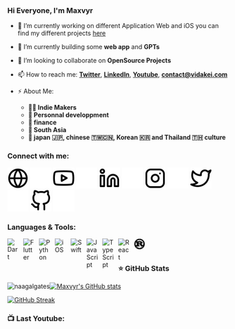 ### Hi Everyone, I'm Maxvyr

- 🔭 I’m currently working on different Application Web and iOS you can find my different projects [here](https://vidakei.com/)
- 🌱 I’m currently building some **web app** and **GPTs**
- 👯 I’m looking to collaborate on **OpenSource Projects**

- 📫 How to reach me: **[Twitter](https://twitter.com/maxvidalinc)**, **[LinkedIn](https://www.linkedin.com/in/maxime-vidalinc)**, **[Youtube](https://www.youtube.com/@maximevidalinc)**, **contact@vidakei.com**

- ⚡ About Me:
  - **🧑‍💻 Indie Makers**
  - **🧘 Personnal developpment**
  - **🏦 finance**
  - **🛫 South Asia**
  - **💖 japan 🇯🇵, chinese 🇹🇼🇨🇳, Korean 🇰🇷 and Thailand 🇹🇭 culture**

### Connect with me:

[![img_contact](./img/globe-light.svg)](https://maxvyr.com#gh-light-mode-only)
[![img_contact](./img/globe-dark.svg)](https://maxvyr.com#gh-dark-mode-only)
[![img_contact](./img/youtube-light.svg)](https://www.youtube.com/@maximevidalinc#gh-light-mode-only)
[![img_contact](./img/youtube-dark.svg)](https://www.youtube.com/@maximevidalinc#gh-dark-mode-only)
[![img_contact](./img/linkedin-light.svg)](https://www.linkedin.com/in/maxime-vidalinc/#gh-light-mode-only)
[![img_contact](./img/linkedin-dark.svg)](https://www.linkedin.com/in/maxime-vidalinc/#gh-dark-mode-only)
[![img_contact](./img/instagram-light.svg)](https://www.instagram.com/maxvyr_/#gh-light-mode-only)
[![img_contact](./img/instagram-dark.svg)](https://www.instagram.com/maxvyr_/#gh-dark-mode-only)
[![img_contact](./img/twitter-light.svg)](https://twitter.com/maxvidalinc/#gh-light-mode-only)
[![img_contact](./img/twitter-dark.svg)](https://twitter.com/maxvidalinc/#gh-dark-mode-only)
[![img_contact](./img/github-light.svg)](https://github.com/Maxvyr/#gh-light-mode-only)
[![img_contact](./img/github-dark.svg)](https://github.com/Maxvyr/#gh-dark-mode-only)

### Languages & Tools:

<img align="left" alt="Dart" width="26px" src="https://cdn.jsdelivr.net/gh/devicons/devicon/icons/dart/dart-original.svg" style="padding-right:10px;" />
<img align="left" alt="Flutter" width="26px" src="https://cdn.jsdelivr.net/gh/devicons/devicon/icons/flutter/flutter-original.svg" style="padding-right:10px;" />
<img align="left" alt="Python" width="25px" src="https://cdn.jsdelivr.net/gh/devicons/devicon/icons/python/python-original.svg" style="padding-right:11px;" />
<img align="left" alt="iOS" width="26px" src="https://cdn.jsdelivr.net/gh/devicons/devicon/icons/apple/apple-original.svg" style="padding-right:10px;" />
<img align="left" alt="Swift" width="26px" src="https://cdn.jsdelivr.net/gh/devicons/devicon/icons/swift/swift-original.svg" style="padding-right:10px;" />
<img align="left" alt="JavaScript" width="26px" src="https://cdn.jsdelivr.net/gh/devicons/devicon/icons/javascript/javascript-original.svg" style="padding-right:10px;" />
<img align="left" alt="TypeScript" width="26px" src="https://cdn.jsdelivr.net/gh/devicons/devicon/icons/typescript/typescript-original.svg" style="padding-right:10px;" />
<img align="left" alt="React" width="26px" src="https://cdn.jsdelivr.net/gh/devicons/devicon/icons/react/react-original.svg" style="padding-right:10px;" />
<img align="left" alt="Rust" width="25px" src="https://raw.githubusercontent.com/devicons/devicon/6910f0503efdd315c8f9b858234310c06e04d9c0/icons/rust/rust-original.svg" style="padding-right:10px;" />

<br />
<br />

### ⭐ GitHub Stats

 <p><img align="left" src="https://github-readme-stats.vercel.app/api/top-langs?username=maxvyr&theme=tokyonight&show_icons=true&locale=en&layout=compact" alt="naagalgates" /></p>

[![Maxvyr's GitHub stats](https://github-readme-stats.vercel.app/api?username=maxvyr&theme=tokyonight&show_icons=true&count_private=true)](https://github.com/anuraghazra/github-readme-stats)

[![GitHub Streak](https://github-readme-streak-stats.herokuapp.com?user=maxvyr&theme=tokyonight&date_format=M%20j%5B%2C%20Y%5D)](https://git.io/streak-stats)

### 📺 Last Youtube:

<!-- YOUTUBE:START -->
<!-- YOUTUBE:END -->

